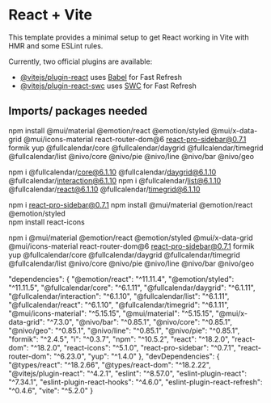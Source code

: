 # React + Vite

This template provides a minimal setup to get React working in Vite with HMR and some ESLint rules.

Currently, two official plugins are available:

- [@vitejs/plugin-react](https://github.com/vitejs/vite-plugin-react/blob/main/packages/plugin-react/README.md) uses [Babel](https://babeljs.io/) for Fast Refresh
- [@vitejs/plugin-react-swc](https://github.com/vitejs/vite-plugin-react-swc) uses [SWC](https://swc.rs/) for Fast Refresh

## Imports/ packages needed

npm install @mui/material @emotion/react @emotion/styled @mui/x-data-grid @mui/icons-material react-router-dom@6 react-pro-sidebar@0.7.1  formik yup @fullcalendar/core @fullcalendar/daygrid @fullcalendar/timegrid @fullcalendar/list @nivo/core @nivo/pie @nivo/line @nivo/bar @nivo/geo

npm i @fullcalendar/core@6.1.10 @fullcalendar/daygrid@6.1.10 @fullcalendar/interaction@6.1.10  npm i @fullcalendar/list@6.1.10 @fullcalendar/react@6.1.10 @fullcalendar/timegrid@6.1.10

npm i react-pro-sidebar@0.7.1
npm install @mui/material @emotion/react @emotion/styled  
npm install react-icons

npm i @mui/material @emotion/react @emotion/styled @mui/x-data-grid @mui/icons-material react-router-dom@6 react-pro-sidebar@0.7.1 formik yup @fullcalendar/core @fullcalendar/daygrid @fullcalendar/timegrid @fullcalendar/list @nivo/core @nivo/pie @nivo/line @nivo/bar @nivo/geo


  "dependencies": {
    "@emotion/react": "^11.11.4",
    "@emotion/styled": "^11.11.5",
    "@fullcalendar/core": "^6.1.11",
    "@fullcalendar/daygrid": "^6.1.11",
    "@fullcalendar/interaction": "^6.1.10",
    "@fullcalendar/list": "^6.1.11",
    "@fullcalendar/react": "^6.1.10",
    "@fullcalendar/timegrid": "^6.1.11",
    "@mui/icons-material": "^5.15.15",
    "@mui/material": "^5.15.15",
    "@mui/x-data-grid": "^7.3.0",
    "@nivo/bar": "^0.85.1",
    "@nivo/core": "^0.85.1",
    "@nivo/geo": "^0.85.1",
    "@nivo/line": "^0.85.1",
    "@nivo/pie": "^0.85.1",
    "formik": "^2.4.5",
    "i": "^0.3.7",
    "npm": "^10.5.2",
    "react": "^18.2.0",
    "react-dom": "^18.2.0",
    "react-icons": "^5.1.0",
    "react-pro-sidebar": "^0.7.1",
    "react-router-dom": "^6.23.0",
    "yup": "^1.4.0"
  },
  "devDependencies": {
    "@types/react": "^18.2.66",
    "@types/react-dom": "^18.2.22",
    "@vitejs/plugin-react": "^4.2.1",
    "eslint": "^8.57.0",
    "eslint-plugin-react": "^7.34.1",
    "eslint-plugin-react-hooks": "^4.6.0",
    "eslint-plugin-react-refresh": "^0.4.6",
    "vite": "^5.2.0"
  }